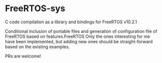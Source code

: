 # FreeRTOS-sys

C code compilation as a library and bindings for FreeRTOS v10.2.1

Conditional inclusion of portable files and generation of configuration file of FreeRTOS based on features.FreeRTOS
Only the ones interesting for me have been implemented, but adding new ones should be straight-forward based on the
existing examples.

PRs are welcome!

